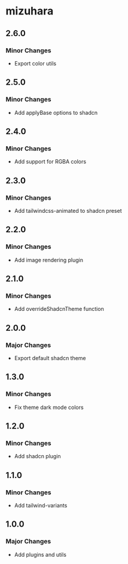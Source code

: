 # mizuhara

## 2.6.0

### Minor Changes

- Export color utils

## 2.5.0

### Minor Changes

- Add applyBase options to shadcn

## 2.4.0

### Minor Changes

- Add support for RGBA colors

## 2.3.0

### Minor Changes

- Add tailwindcss-animated to shadcn preset

## 2.2.0

### Minor Changes

- Add image rendering plugin

## 2.1.0

### Minor Changes

- Add overrideShadcnTheme function

## 2.0.0

### Major Changes

- Export default shadcn theme

## 1.3.0

### Minor Changes

- Fix theme dark mode colors

## 1.2.0

### Minor Changes

- Add shadcn plugin

## 1.1.0

### Minor Changes

- Add tailwind-variants

## 1.0.0

### Major Changes

- Add plugins and utils
